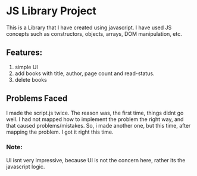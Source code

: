 # JS Library Project
This is a Library that I have created using javascript. I have used JS concepts such as constructors, objects, arrays, DOM manipulation, etc. 

## Features:
1) simple UI
2) add books with title, author, page count and read-status.
3) delete books

## Problems Faced
I made the script.js twice. The reason was, the first time, things didnt go well. I had not mapped how to implement the problem the right way, and that caused problems/mistakes. So, i made another one, but this time, after mapping the problem. I got it right this time.

### Note:
UI isnt very impressive, because UI is not the concern here, rather its the javascript logic.